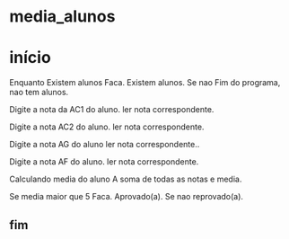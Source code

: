 #  media_alunos
# início
Enquanto Existem alunos Faca.
Existem alunos.
Se nao  Fim do programa, nao tem alunos.

Digite a nota da AC1 do aluno.
ler nota correspondente.

Digite a nota AC2 do aluno.
ler nota correspondente.

Digite a nota AG do aluno
ler nota correspondente..

Digite a nota AF do aluno.
ler nota correspondente.

Calculando media do aluno
A soma de todas as notas e  media.

Se media maior que 5 Faca.
Aprovado(a).
Se nao reprovado(a).
## fim
